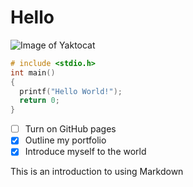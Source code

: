# Hello 
![Image of Yaktocat](https://octodex.github.com/images/yaktocat.png)
``` C
# include <stdio.h>
int main()
{
  printf("Hello World!");
  return 0;
}
```
- [ ] Turn on GitHub pages
- [x] Outline my portfolio 
- [x] Introduce myself to the world
 
This is an introduction to using Markdown
